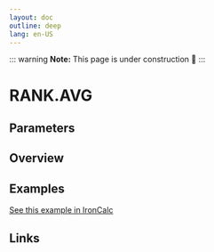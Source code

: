 ```yaml
---
layout: doc
outline: deep
lang: en-US
---
```


::: warning
**Note:** This page is under construction 🚧
:::

# RANK.AVG

## Parameters

## Overview

## Examples

[See this example in IronCalc](https://app.ironcalc.com/?filename=rank.avg)

## Links